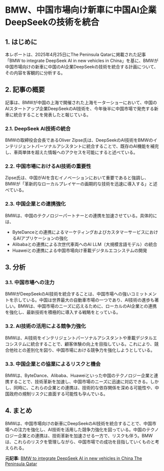 # BMW、中国市場向け新車に中国AI企業DeepSeekの技術を統合

## 1. はじめに

本レポートは、2025年4月25日にThe Peninsula Qatarに掲載された記事「BMW to integrate DeepSeek AI in new vehicles in China」を基に、BMWが中国市場向けの新車に中国のAI企業DeepSeekの技術を統合する計画について、その内容を客観的に分析する。

## 2. 記事の概要

記事は、BMWが中国の上海で開催された上海モーターショーにおいて、中国のAIスタートアップ企業DeepSeekのAI技術を、今年後半に中国市場で発売する新車に統合することを発表したと報じている。

### 2.1. DeepSeek AI技術の統合

BMWの取締役会会長であるOliver Zipse氏は、DeepSeekのAI技術をBMWのインテリジェントパーソナルアシスタントに統合することで、既存のAI機能を補完し、車両単体を超えた情報へのアクセスを可能にすると述べている。

### 2.2. 中国市場におけるAI技術の重要性

Zipse氏は、中国がAIを含むイノベーションにおいて重要であると強調し、BMWが「革新的なローカルプレイヤーの画期的な技術を迅速に導入する」と述べている。

### 2.3. 中国企業との連携強化

BMWは、中国のテクノロジーパートナーとの連携を加速させている。具体的には、

* ByteDanceとの連携によるマーケティングおよびカスタマーサービスにおけるAIアプリケーションの強化
* Alibabaとの連携による次世代車両へのAI LLM（大規模言語モデル）の統合
* Huaweiとの連携による中国市場向け車載デジタルエコシステムの開発

## 3. 分析

### 3.1. 中国市場への注力

BMWがDeepSeekのAI技術を統合することは、中国市場への強いコミットメントを示している。中国は世界最大の自動車市場の一つであり、AI技術の進歩も著しい。BMWは、中国市場のニーズに応えるために、ローカルのAI企業との連携を強化し、最新技術を積極的に導入する戦略をとっている。

### 3.2. AI技術の活用による競争力強化

BMWは、AI技術をインテリジェントパーソナルアシスタントや車載デジタルエコシステムに統合することで、顧客体験の向上を目指している。これにより、競合他社との差別化を図り、中国市場における競争力を強化しようとしている。

### 3.3. 中国企業との協業によるリスクと機会

BMWは、ByteDance、Alibaba、Huaweiといった中国のテクノロジー企業と連携することで、技術革新を加速し、中国市場のニーズに迅速に対応できる。しかし、同時に、これらの企業との連携は、技術的な依存関係を深める可能性や、中国政府の規制リスクに直面する可能性も孕んでいる。

## 4. まとめ

BMWは、中国市場向けの新車にDeepSeekのAI技術を統合することで、中国市場への注力を強化し、AI技術を活用した競争力強化を図っている。中国のテクノロジー企業との連携は、技術革新を加速させる一方で、リスクも伴う。BMWは、これらのリスクを管理しながら、中国市場での成功を目指していくものと考えられる。



**元記事:** [BMW to integrate DeepSeek AI in new vehicles in China The Peninsula Qatar](https://m.thepeninsulaqatar.com/article/25/04/2025/bmw-to-integrate-deepseek-ai-in-new-vehicles-in-china)